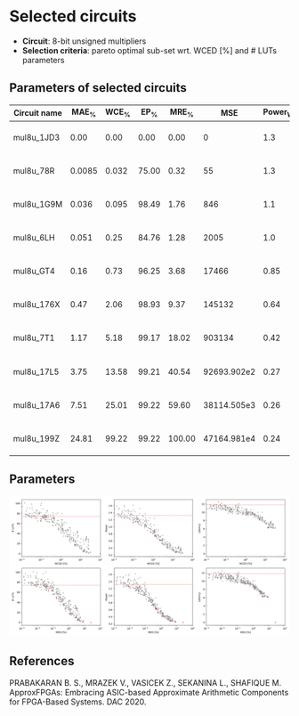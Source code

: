 
Selected circuits
===================
 - **Circuit**: 8-bit unsigned multipliers
 - **Selection criteria**: pareto optimal sub-set wrt. WCED [%] and # LUTs parameters

Parameters of selected circuits
----------------------------

| Circuit name | MAE<sub>%</sub> | WCE<sub>%</sub> | EP<sub>%</sub> | MRE<sub>%</sub> | MSE | Power<sub>W</sub> | Delay<sub>ns</sub> | LUTs | Download |
| --- |  --- | --- | --- | --- | --- | --- | --- | --- | --- |
| mul8u_1JD3 | 0.00 | 0.00 | 0.00 | 0.00 | 0 | 1.3 | 12 | 74 |  [[Verilog](mul8u_1JD3.v)] [[Verilog<sub>PDK45</sub>](mul8u_1JD3_pdk45.v)] [[C](mul8u_1JD3.c)] |
| mul8u_78R | 0.0085 | 0.032 | 75.00 | 0.32 | 55 | 1.3 | 12 | 72 |  [[Verilog](mul8u_78R.v)] [[Verilog<sub>PDK45</sub>](mul8u_78R_pdk45.v)] [[C](mul8u_78R.c)] |
| mul8u_1G9M | 0.036 | 0.095 | 98.49 | 1.76 | 846 | 1.1 | 11 | 65 |  [[Verilog](mul8u_1G9M.v)] [[Verilog<sub>PDK45</sub>](mul8u_1G9M_pdk45.v)] [[C](mul8u_1G9M.c)] |
| mul8u_6LH | 0.051 | 0.25 | 84.76 | 1.28 | 2005 | 1.0 | 11 | 63 |  [[Verilog](mul8u_6LH.v)] [[Verilog<sub>PDK45</sub>](mul8u_6LH_pdk45.v)] [[C](mul8u_6LH.c)] |
| mul8u_GT4 | 0.16 | 0.73 | 96.25 | 3.68 | 17466 | 0.85 | 9.7 | 48 |  [[Verilog](mul8u_GT4.v)] [[Verilog<sub>PDK45</sub>](mul8u_GT4_pdk45.v)] [[C](mul8u_GT4.c)] |
| mul8u_176X | 0.47 | 2.06 | 98.93 | 9.37 | 145132 | 0.64 | 10 | 34 |  [[Verilog](mul8u_176X.v)] [[Verilog<sub>PDK45</sub>](mul8u_176X_pdk45.v)] [[C](mul8u_176X.c)] |
| mul8u_7T1 | 1.17 | 5.18 | 99.17 | 18.02 | 903134 | 0.42 | 8.4 | 16 |  [[Verilog](mul8u_7T1.v)] [[Verilog<sub>PDK45</sub>](mul8u_7T1_pdk45.v)] [[C](mul8u_7T1.c)] |
| mul8u_17L5 | 3.75 | 13.58 | 99.21 | 40.54 | 92693.902e2 | 0.27 | 6.2 | 4.0 |  [[Verilog](mul8u_17L5.v)] [[Verilog<sub>PDK45</sub>](mul8u_17L5_pdk45.v)] [[C](mul8u_17L5.c)] |
| mul8u_17A6 | 7.51 | 25.01 | 99.22 | 59.60 | 38114.505e3 | 0.26 | 6.2 | 1.0 |  [[Verilog](mul8u_17A6.v)] [[Verilog<sub>PDK45</sub>](mul8u_17A6_pdk45.v)] [[C](mul8u_17A6.c)] |
| mul8u_199Z | 24.81 | 99.22 | 99.22 | 100.00 | 47164.981e4 | 0.24 | 0 | 0 |  [[Verilog](mul8u_199Z.v)] [[Verilog<sub>PDK45</sub>](mul8u_199Z_pdk45.v)] [[C](mul8u_199Z.c)] |
    
Parameters
--------------
![Parameters figure](fig.png)

References
--------------
PRABAKARAN B. S., MRAZEK V., VASICEK Z., SEKANINA L., SHAFIQUE M. ApproxFPGAs: Embracing ASIC-based Approximate Arithmetic Components for FPGA-Based Systems. DAC 2020.

             